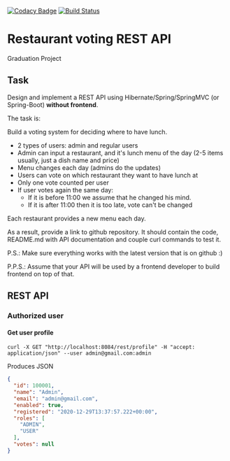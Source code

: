 [![Codacy Badge](https://app.codacy.com/project/badge/Grade/18c707c3dff146ec9a7d1e20a383e212)](https://www.codacy.com/gh/Space125/restaurant-voting-rest-api/dashboard?utm_source=github.com&amp;utm_medium=referral&amp;utm_content=Space125/restaurant-voting-rest-api&amp;utm_campaign=Badge_Grade)
[![Build Status](https://travis-ci.org/Space125/restaurant-voting-rest-api.svg?branch=master)](https://travis-ci.org/Space125/restaurant-voting-rest-api)

# Restaurant voting REST API
Graduation Project

## Task

Design and implement a REST API using Hibernate/Spring/SpringMVC (or Spring-Boot) **without frontend**.

The task is:

Build a voting system for deciding where to have lunch.

* 2 types of users: admin and regular users
* Admin can input a restaurant, and it's lunch menu of the day (2-5 items usually, just a dish name and price)
* Menu changes each day (admins do the updates)
* Users can vote on which restaurant they want to have lunch at
* Only one vote counted per user
* If user votes again the same day:
    - If it is before 11:00 we assume that he changed his mind.
    - If it is after 11:00 then it is too late, vote can't be changed

Each restaurant provides a new menu each day.

As a result, provide a link to github repository. It should contain the code, README.md with API documentation and couple curl commands to test it.

P.S.: Make sure everything works with the latest version that is on github :)

P.P.S.: Assume that your API will be used by a frontend developer to build frontend on top of that.

## REST API

### Authorized user
#### Get user profile

```curl -X GET "http://localhost:8084/rest/profile" -H "accept: application/json" --user admin@gmail.com:admin```

Produces JSON
```json
{
  "id": 100001,
  "name": "Admin",
  "email": "admin@gmail.com",
  "enabled": true,
  "registered": "2020-12-29T13:37:57.222+00:00",
  "roles": [
    "ADMIN",
    "USER"
  ],
  "votes": null
}
```

